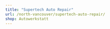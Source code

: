 ```yaml
---
title: "Supertech Auto Repair"
url: /north-vancouver/supertech-auto-repair/
shop: Autowerkstatt
---
```

